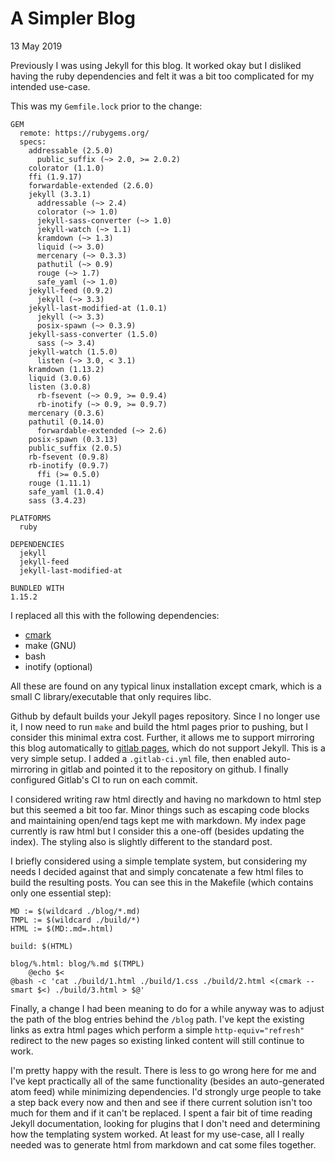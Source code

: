 # A Simpler Blog
<div class="published"><time datetime="2019-05-13">13 May 2019</time></div>

Previously I was using Jekyll for this blog. It worked okay but I disliked
having the ruby dependencies and felt it was a bit too complicated for
my intended use-case.

This was my `Gemfile.lock` prior to the change:

```
GEM
  remote: https://rubygems.org/
  specs:
    addressable (2.5.0)
      public_suffix (~> 2.0, >= 2.0.2)
    colorator (1.1.0)
    ffi (1.9.17)
    forwardable-extended (2.6.0)
    jekyll (3.3.1)
      addressable (~> 2.4)
      colorator (~> 1.0)
      jekyll-sass-converter (~> 1.0)
      jekyll-watch (~> 1.1)
      kramdown (~> 1.3)
      liquid (~> 3.0)
      mercenary (~> 0.3.3)
      pathutil (~> 0.9)
      rouge (~> 1.7)
      safe_yaml (~> 1.0)
    jekyll-feed (0.9.2)
      jekyll (~> 3.3)
    jekyll-last-modified-at (1.0.1)
      jekyll (~> 3.3)
      posix-spawn (~> 0.3.9)
    jekyll-sass-converter (1.5.0)
      sass (~> 3.4)
    jekyll-watch (1.5.0)
      listen (~> 3.0, < 3.1)
    kramdown (1.13.2)
    liquid (3.0.6)
    listen (3.0.8)
      rb-fsevent (~> 0.9, >= 0.9.4)
      rb-inotify (~> 0.9, >= 0.9.7)
    mercenary (0.3.6)
    pathutil (0.14.0)
      forwardable-extended (~> 2.6)
    posix-spawn (0.3.13)
    public_suffix (2.0.5)
    rb-fsevent (0.9.8)
    rb-inotify (0.9.7)
      ffi (>= 0.5.0)
    rouge (1.11.1)
    safe_yaml (1.0.4)
    sass (3.4.23)

PLATFORMS
  ruby

DEPENDENCIES
  jekyll
  jekyll-feed
  jekyll-last-modified-at

BUNDLED WITH
1.15.2
```

I replaced all this with the following dependencies:
 - [cmark](https://github.com/commonmark/cmark)
 - make (GNU)
 - bash
 - inotify (optional)

All these are found on any typical linux installation except cmark, which is a
small C library/executable that only requires libc.

Github by default builds your Jekyll pages repository. Since I no longer use it, I
now need to run `make` and build the html pages prior to pushing, but I
consider this minimal extra cost. Further, it allows me to support mirroring
this blog automatically to [gitlab pages](https://tiehuis.gitlab.io), which
do not support Jekyll. This is a very simple setup. I added a `.gitlab-ci.yml`
file, then enabled auto-mirroring in gitlab and pointed it to the repository on
github. I finally configured Gitlab's CI to run on each commit.

I considered writing raw html directly and having no markdown to html step but
this seemed a bit too far. Minor things such as escaping code blocks and
maintaining open/end tags kept me with markdown. My index page currently is
raw html but I consider this a one-off (besides updating the index). The styling
also is slightly different to the standard post.

I briefly considered using a simple template system, but considering my needs I
decided against that and simply concatenate a few html files to build the
resulting posts. You can see this in the Makefile (which contains only one
essential step):

```
MD := $(wildcard ./blog/*.md)
TMPL := $(wildcard ./build/*)
HTML := $(MD:.md=.html)

build: $(HTML)

blog/%.html: blog/%.md $(TMPL)
	@echo $<
@bash -c 'cat ./build/1.html ./build/1.css ./build/2.html <(cmark --smart $<) ./build/3.html > $@'
```

Finally, a change I had been meaning to do for a while anyway was to adjust the
path of the blog entries behind the `/blog` path. I've kept the existing links
as extra html pages which perform a simple `http-equiv="refresh"` redirect to
the new pages so existing linked content will still continue to work.

I'm pretty happy with the result. There is less to go wrong here for me and I've
kept practically all of the same functionality (besides an auto-generated atom
feed) while minimizing dependencies. I'd strongly urge people to take a step
back every now and then and see if there current solution isn't too much for
them and if it can't be replaced. I spent a fair bit of time reading Jekyll
documentation, looking for plugins that I don't need and determining how the
templating system worked. At least for my use-case, all I really needed was to
generate html from markdown and cat some files together.
